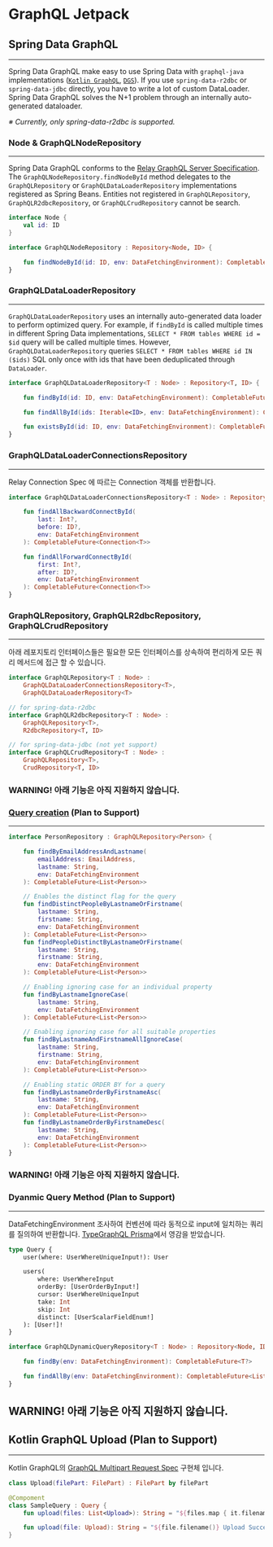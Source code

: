 # GraphQL Jetpack

## Spring Data GraphQL

---

Spring Data GraphQL make easy to use Spring Data with `graphql-java` implementations ([`Kotlin GraphQL`](https://opensource.expediagroup.com/graphql-kotlin/docs/), [`DGS`](https://netflix.github.io/dgs/)). If you use `spring-data-r2dbc` or `spring-data-jdbc` directly, you have to write a lot of custom DataLoader. Spring Data GraphQL solves the N+1 problem through an internally auto-generated dataloader.




_※ Currently, only spring-data-r2dbc is supported._



### Node & GraphQLNodeRepository

---

Spring Data GraphQL conforms to the [Relay GraphQL Server Specification](https://relay.dev/docs/guides/graphql-server-specification/). The `GraphQLNodeRepository.findNodeById` method delegates to the `GraphQLRepository` or `GraphQLDataLoaderRepository` implementations registered as Spring Beans. Entities not registered in `GraphQLRepository`, `GraphQLR2dbcRepository`, or `GraphQLCrudRepository` cannot be search.

```kotlin
interface Node {
    val id: ID
}

interface GraphQLNodeRepository : Repository<Node, ID> {

    fun findNodeById(id: ID, env: DataFetchingEnvironment): CompletableFuture<Node?>
}
```

### GraphQLDataLoaderRepository

---

`GraphQLDataLoaderRepository` uses an internally auto-generated data loader to perform optimized query. For example, if `findById` is called multiple times in different Spring Data implementations, `SELECT * FROM tables WHERE id = $id` query will be called multiple times. However, `GraphQLDataLoaderRepository` queries `SELECT * FROM tables WHERE id IN ($ids)` SQL only once with ids that have been deduplicated through `DataLoader`.


```kotlin
interface GraphQLDataLoaderRepository<T : Node> : Repository<T, ID> {

    fun findById(id: ID, env: DataFetchingEnvironment): CompletableFuture<T?>

    fun findAllById(ids: Iterable<ID>, env: DataFetchingEnvironment): CompletableFuture<List<T>>

    fun existsById(id: ID, env: DataFetchingEnvironment): CompletableFuture<Boolean>
}
```

### GraphQLDataLoaderConnectionsRepository

---

Relay Connection Spec 에 따르는 Connection 객체를 반환합니다.

```kotlin
interface GraphQLDataLoaderConnectionsRepository<T : Node> : Repository<T, ID> {

    fun findAllBackwardConnectById(
        last: Int?,
        before: ID?,
        env: DataFetchingEnvironment
    ): CompletableFuture<Connection<T>>

    fun findAllForwardConnectById(
        first: Int?,
        after: ID?,
        env: DataFetchingEnvironment
    ): CompletableFuture<Connection<T>>
}
```

### GraphQLRepository, GraphQLR2dbcRepository, GraphQLCrudRepository

---

아래 레포지토리 인터페이스들은 필요한 모든 인터페이스를 상속하여 편리하게 모든 쿼리 메서드에 접근 할 수 있습니다.

```kotlin
interface GraphQLRepository<T : Node> :
    GraphQLDataLoaderConnectionsRepository<T>,
    GraphQLDataLoaderRepository<T>
```

```kotlin
// for spring-data-r2dbc
interface GraphQLR2dbcRepository<T : Node> :
    GraphQLRepository<T>,
    R2dbcRepository<T, ID>

// for spring-data-jdbc (not yet support)
interface GraphQLCrudRepository<T : Node> :
    GraphQLRepository<T>,
    CrudRepository<T, ID>
```

### **WARNING! 아래 기능은 아직 지원하지 않습니다.**
### [Query creation]((https://docs.spring.io/spring-data/r2dbc/docs/current/reference/html/#repositories.query-methods.query-creation)) (Plan to Support)

---

```kotlin
interface PersonRepository : GraphQLRepository<Person> {

    fun findByEmailAddressAndLastname(
        emailAddress: EmailAddress,
        lastname: String,
        env: DataFetchingEnvironment
    ): CompletableFuture<List<Person>>

    // Enables the distinct flag for the query
    fun findDistinctPeopleByLastnameOrFirstname(
        lastname: String,
        firstname: String,
        env: DataFetchingEnvironment
    ): CompletableFuture<List<Person>>
    fun findPeopleDistinctByLastnameOrFirstname(
        lastname: String,
        firstname: String,
        env: DataFetchingEnvironment
    ): CompletableFuture<List<Person>>

    // Enabling ignoring case for an individual property
    fun findByLastnameIgnoreCase(
        lastname: String,
        env: DataFetchingEnvironment
    ): CompletableFuture<List<Person>>

    // Enabling ignoring case for all suitable properties
    fun findByLastnameAndFirstnameAllIgnoreCase(
        lastname: String,
        firstname: String,
        env: DataFetchingEnvironment
    ): CompletableFuture<List<Person>>

    // Enabling static ORDER BY for a query
    fun findByLastnameOrderByFirstnameAsc(
        lastname: String,
        env: DataFetchingEnvironment
    ): CompletableFuture<List<Person>>
    fun findByLastnameOrderByFirstnameDesc(
        lastname: String,
        env: DataFetchingEnvironment
    ): CompletableFuture<List<Person>>
}
```

### **WARNING! 아래 기능은 아직 지원하지 않습니다.**
### Dyanmic Query Method (Plan to Support)

---

DataFetchingEnvironment 조사하여 컨벤션에 따라 동적으로 input에 일치하는 쿼리를 질의하여 반환합니다. [TypeGraphQL Prisma](https://prisma.typegraphql.com/)에서 영감을 받았습니다.

```graphql
type Query {
    user(where: UserWhereUniqueInput!): User

    users(
        where: UserWhereInput
        orderBy: [UserOrderByInput!]
        cursor: UserWhereUniqueInput
        take: Int
        skip: Int
        distinct: [UserScalarFieldEnum!]
    ): [User!]!
}
```

```kotlin
interface GraphQLDynamicQueryRepository<T : Node> : Repository<Node, ID> {

    fun findBy(env: DataFetchingEnvironment): CompletableFuture<T?>

    fun findAllBy(env: DataFetchingEnvironment): CompletableFuture<List<T>>
}
```

## **WARNING! 아래 기능은 아직 지원하지 않습니다.**
## Kotlin GraphQL Upload (Plan to Support)

---

Kotlin GraphQL의 [GraphQL Multipart Request Spec](https://github.com/jaydenseric/graphql-multipart-request-spec) 구현체 입니다.

```kotlin
class Upload(filePart: FilePart) : FilePart by filePart

@Compoment
class SampleQuery : Query {
    fun upload(files: List<Upload>): String = "${files.map { it.filename() }} Upload Successfully"

    fun upload(file: Upload): String = "${file.filename()} Upload Successfully"
}
```